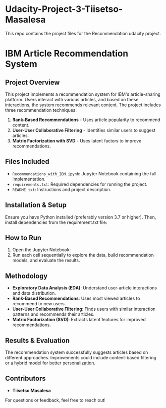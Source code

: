 # Udacity-Project-3-Tiisetso-Masalesa
This repo contains the project files for the Recommendation udacity project.

# IBM Article Recommendation System

## Project Overview
This project implements a recommendation system for IBM's article-sharing platform. Users interact with various articles, and based on these interactions, the system recommends relevant content. The project includes three recommendation techniques:

1. **Rank-Based Recommendations** - Uses article popularity to recommend content.
2. **User-User Collaborative Filtering** - Identifies similar users to suggest articles.
3. **Matrix Factorization with SVD** - Uses latent factors to improve recommendations.

## Files Included
- `Recommendations_with_IBM.ipynb`: Jupyter Notebook containing the full implementation.
- `requirements.txt`: Required dependencies for running the project.
- `README.txt`: Instructions and project description.

## Installation & Setup
Ensure you have Python installed (preferably version 3.7 or higher). Then, install dependencies from the requirement.txt file:

## How to Run
1. Open the Jupyter Notebook:
2. Run each cell sequentially to explore the data, build recommendation models, and evaluate the results.

## Methodology
- **Exploratory Data Analysis (EDA)**: Understand user-article interactions and data distribution.
- **Rank-Based Recommendations**: Uses most viewed articles to recommend to new users.
- **User-User Collaborative Filtering**: Finds users with similar interaction patterns and recommends their articles.
- **Matrix Factorization (SVD)**: Extracts latent features for improved recommendations.

## Results & Evaluation
The recommendation system successfully suggests articles based on different approaches. Improvements could include content-based filtering or a hybrid model for better personalization.

## Contributors
- **Tiisetso Masalesa**

For questions or feedback, feel free to reach out!
